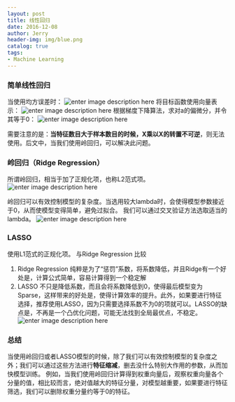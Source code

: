 ```yaml
---
layout: post
title: 线性回归
date: 2016-12-08
author: Jerry
header-img: img/blue.png
catalog: true
tags:
- Machine Learning
---
```



### 简单线性回归
当使用均方误差时：
![enter image description here](http://7xt1xs.com1.z0.glb.clouddn.com/ml/linear_reg/1.png)
将目标函数使用向量表示：
![enter image description here](http://7xt1xs.com1.z0.glb.clouddn.com/ml/linear_reg/2.png)
根据梯度下降算法，求对a的偏微分，并令其等于0：
![enter image description here](http://7xt1xs.com1.z0.glb.clouddn.com/ml/linear_reg/3.png)

需要注意的是：**当特征数目大于样本数目的时候，X乘以X的转置不可逆**，则无法使用。后文中，当我们使用岭回归，可以解决此问题。

### 岭回归（Ridge Regression）
所谓岭回归，相当于加了正规化项，也称L2范式项。
![enter image description here](http://7xt1xs.com1.z0.glb.clouddn.com/ml/linear_reg/4.png)

岭回归可以有效控制模型的复杂度。当选用较大lambda时，会使得模型参数接近于0，从而使模型变得简单，避免过拟合。
我们可以通过交叉验证方法选取适当的lambda。
![enter image description here](http://7xt1xs.com1.z0.glb.clouddn.com/ml/linear_reg/5.png)

### LASSO 
使用L1范式的正规化项。
与Ridge Regression 比较
1. Ridge Regression 纯粹是为了“惩罚”系数，将系数降低，并且Ridge有一个好处是，计算公式简单，容易计算得到一个稳定解
2. LASSO 不只是降低系数，而且会将系数降低到0，使得最后模型变为Sparse，这样带来的好处是，使得计算效率的提升。此外，如果要进行特征选择，推荐使用LASSO，因为只需要选择系数不为0的项就可以。LASSO的缺点是，不再是一个凸优化问题，可能无法找到全局最优点，不稳定。
 ![enter image description here](http://7xt1xs.com1.z0.glb.clouddn.com/ml/linear_reg/6.png)


### 总结
当使用岭回归或者LASSO模型的时候，除了我们可以有效控制模型的复杂度之外；我们可以通过这些方法进行**特征缩减**，删去没什么特别大作用的参数，从而加快模型训练。
例如，当我们使用岭回归计算得到权重向量后，观察权重向量各个分量的值，相比较而言，绝对值越大的特征分量，对模型越重要，如果要进行特征筛选，我们可以删除权重分量约等于0的特征。